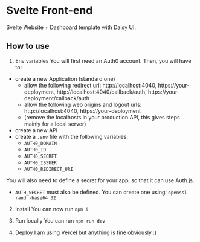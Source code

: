 # Svelte Front-end

Svelte Website + Dashboard template with Daisy UI.

## How to use

1. Env variables
   You will first need an Auth0 account. Then, you will have to:

- create a new Application (standard one)
  - allow the following redirect uri: http://localhost:4040, https://your-deployment, http://localhost:4040/callback/auth, https://your-deployment/callback/auth
  - allow the following web origins and logout urls: http://localhost:4040, https://your-deployment
  - (remove the localhosts in your production API, this gives steps mainly for a local server)
- create a new API
- create a `.env` file with the following variables:
  - `AUTH0_DOMAIN`
  - `AUTH0_ID`
  - `AUTH0_SECRET`
  - `AUTH0_ISSUER`
  - `AUTH0_REDIRECT_URI`

You will also need to define a secret for your app, so that it can use Auth.js.

- `AUTH_SECRET` must also be defined. You can create one using: `openssl rand -base64 32`

2. Install
   You can now run `npm i`

3. Run locally
   You can run `npm run dev`

4. Deploy
   I am using Vercel but anything is fine obviously :)
